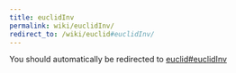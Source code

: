 ```yaml
---
title: euclidInv
permalink: wiki/euclidInv/
redirect_to: /wiki/euclid#euclidInv/
---
```


You should automatically be redirected to [euclid#euclidInv](/wiki/euclid#euclidInv/)
